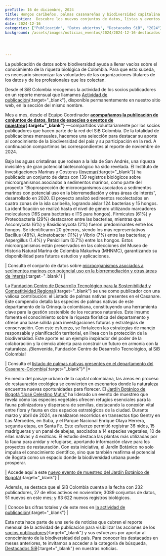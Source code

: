 ```yaml
---
preTitle: 16 de diciembre, 2024
title: Hongos caribeños, palmas casanareñas y biodiversidad capitalina llegan con los destacados de noviembre
description: _Descubre los nuevos conjuntos de datos, listas y eventos de muestreo, con los que el Invemar, un nuevo publicador y el Jardín Botánico de Bogotá se destacaron en el penúltimo mes del año._
date: 2024-12-16
categories: ["Publicación", "Datos abiertos", "Destacados SiB", "2024"]
background: /assets/images/noticias_eventos/2024/2024-12-16-destacados-noviembre-2024.png




---
```

La publicación de datos sobre biodiversidad ayuda a llenar vacíos sobre el conocimiento de la riqueza biológica de Colombia. Para que esto suceda, es necesario sincronizar las voluntades de las organizaciones titulares de los datos y de los profesionales que los colectan.

Desde el SiB Colombia recogemos la actividad de los socios publicadores en un reporte mensual que llamamos [Actividad de publicación](https://biodiversidad.co/comunidad/actividad-de-publicacion/){:target="_blank"}, disponible permanentemente en nuestro sitio web, en la sección del mismo nombre.

Mes a mes, desde el Equipo Coordinador **[acompañamos la publicación de conjuntos de datos, listas de especies o eventos de muestreo](https://biodiversidad.co/compartir/guia-para-publicar/){:target="_blank"}** —compartidos voluntariamente por los socios publicadores que hacen parte de la red del SiB Colombia. De la totalidad de publicaciones mensuales, hacemos una selección para destacar su aporte al conocimiento de la biodiversidad del país y su participación en la red. A continuación compartimos las correspondientes al reporte de noviembre de 2024.

Bajo las aguas cristalinas que rodean a la Isla de San Andrés, una riqueza invisible y de gran potencial biotecnológico ha sido revelada. El Instituto de Investigaciones Marinas y Costeras ([Invemar](https://www.invemar.org.co/){:target="_blank"}) ha publicado un conjunto de datos con 139 registros biológicos sobre microorganismos asociados a sedimentos marinos, como parte del proyecto “Bioprospección de microorganismos asociados a sedimentos marinos con potencial uso en la biorremediación y otras áreas de interés”, desarrollado en 2020. El proyecto analizó sedimentos recolectados en cuatro zonas de la isla caribeña, logrando aislar 124 bacterias y 15 hongos. La identificación se realizó hasta el nivel de género utilizando marcadores moleculares (16S para bacterias e ITS para hongos). Firmicutes (61%) y Proteobacteria (29%) destacaron entre las bacterias, mientras que Ascomycota (6%) y Basidiomycota (2%) fueron predominantes entre los hongos. Se identificaron 20 géneros, siendo los más representativos Bacillus (48%), Acinetobacter (11%) y Vibrio (7%) entre las bacterias; y Aspergillus (1.4%) y Penicillium (0.7%) entre los hongos. Estos microorganismos están preservados en las colecciones del Museo de Historia Natural Marina de Colombia Makuriwa (MHNMC), garantizando su disponibilidad para futuros estudios y aplicaciones.

| Consulta el conjunto de datos sobre [microorganismos asociados a sedimentos marinos con potencial uso en la biorremediación y otras áreas de interés](https://biodiversidad.co/data/?datasetKey=3d3d5936-58af-424b-af71-5aa2decd8d18){:target="_blank"} |

La [Fundación Centro de Desarrollo Tecnológico para la Sostenibilidad y Competitividad Regional](https://www.cstar.com.co/){:target="_blank"} se une como publicador con una valiosa contribución: el Listado de palmas nativas presentes en el Casanare. Este compendio detalla las especies de palmas nativas de este departamento de la Orinoquía colombiana, constituyendo una herramienta clave para la gestión sostenible de los recursos naturales. Este insumo fomenta el conocimiento sobre la riqueza florística del departamento y ofrece una base sólida para investigaciones futuras y estrategias de conservación. Con este esfuerzo, se fortalecen las estrategias de manejo responsable y planificación territorial, en línea con la protección de la biodiversidad. Este aporte es un ejemplo inspirador del poder de la colaboración y la ciencia abierta para construir un futuro en armonía con la naturaleza. ¡Bienvenida, Fundación Centro de Desarrollo Tecnológico, al SiB Colombia!

| Consulta el [listado de palmas nativas presentes en el departamento del Casanare-Colombia](https://biodiversidad.co/dataset/search?publishingOrg=6ee6a9b1-b9c2-4d1d-b2fe-674e19be4f8e&type=CHECKLIST){:target="_blank"}* |* 

En medio del paisaje urbano de la capital colombiana, las áreas en proceso de restauración ecológica se convierten en escenarios donde la naturaleza encuentra nuevas oportunidades para florecer. El [Jardín Botánico de Bogotá "José Celestino Mutis"](https://jbb.gov.co/) ha liderado un evento de muestreo que revela cómo las especies vegetales ofrecen refugios esenciales para la fauna polinizadora y dispersora de semillas, destacando la conexión vital entre flora y fauna en dos espacios estratégicos de la ciudad. Durante marzo y abril de 2024, se realizaron recorridos en transectos tipo Gentry en Las Mercedes, en Suba, y el Parque Nacional Enrique Olaya Herrera, segunda etapa, en Santa Fe. Este esfuerzo permitió registrar 36 nidos, 15 madrigueras y un panal de abejas, asociados a 14 especies vegetales, 10 de ellas nativas y 4 exóticas. El estudio destaca las plantas más utilizadas por la fauna para anidar y refugiarse, aportando información clave para los proyectos de restauración. Con esta iniciativa, el Jardín Botánico no solo impulsa el conocimiento científico, sino que también reafirma el potencial de Bogotá como un espacio donde la biodiversidad urbana puede prosperar. 

| Accede aquí a este [nuevo evento de muestreo del Jardín Botánico de Bogotá](https://biodiversidad.co/data/?datasetKey=9f225700-6bcc-4b3d-8dbc-29e8e0bbb62c){:target="_blank"} |

Además, se destaca que el SiB Colombia cuenta a la fecha con 232 publicadores, 27 de ellos activos en noviembre; 3089 conjuntos de datos, 51 nuevos en este mes; y 63 622 nuevos registros biológicos. 

| Conoce las cifras totales y de este mes en [la actividad de publicación](https://biodiversidad.co/comunidad/actividad-de-publicacion/){:target="_blank"} |

Esta nota hace parte de una serie de noticias que cubren el reporte mensual de la actividad de publicación para visibilizar las acciones de los [socios publicadores](https://biodiversidad.co/comunidad/socios-publicadores/){:target="_blank"} y sus esfuerzos por aportar al conocimiento de la biodiversidad del país. Para conocer los destacados en meses anteriores, te invitamos a acceder a la categoría de búsqueda, [Destacados SiB](https://biodiversidad.co/news/?category=Destacados+SiB){:target="_blank"}  en nuestras noticias.
